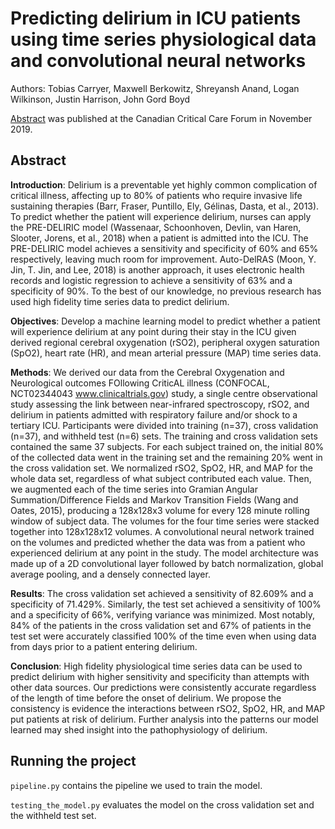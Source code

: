 # Predicting delirium in ICU patients using time series physiological data and convolutional neural networks
Authors: Tobias Carryer, Maxwell Berkowitz, Shreyansh Anand, Logan Wilkinson, Justin Harrison, John Gord Boyd

[Abstract](https://cccf.multilearning.com/cccf/2019/eposters/285175/tobias.carryer.predicting.delirium.in.icu.patients.using.time.series.html?f=listing%3D0%2Abrowseby%3D8%2Asortby%3D1%2Asearch%3Ddelirium%2Bneural+networks) was published at the Canadian Critical Care Forum in November 2019.

## Abstract

**Introduction**: Delirium is a preventable yet highly common complication of critical illness, affecting up to 80% of patients who require invasive life sustaining therapies (Barr, Fraser, Puntillo, Ely, Gélinas, Dasta, et al., 2013). To predict whether the patient will experience delirium, nurses can apply the PRE-DELIRIC model (Wassenaar, Schoonhoven, Devlin, van Haren, Slooter, Jorens, et al., 2018) when a patient is admitted into the ICU. The PRE-DELIRIC model achieves a sensitivity and specificity of 60% and 65% respectively, leaving much room for improvement. Auto-DelRAS (Moon, Y. Jin, T. Jin, and Lee, 2018) is another approach, it uses electronic health records and logistic regression to achieve a sensitivity of 63% and a specificity of 90%. To the best of our knowledge, no previous research has used high fidelity time series data to predict delirium.
 
**Objectives**: Develop a machine learning model to predict whether a patient will experience delirium at any point during their stay in the ICU given derived regional cerebral oxygenation (rSO2), peripheral oxygen saturation (SpO2), heart rate (HR), and mean arterial pressure (MAP) time series data.
 
**Methods**: We derived our data from the Cerebral Oxygenation and Neurological outcomes FOllowing CriticAL illness (CONFOCAL, NCT02344043 www.clinicaltrials.gov) study, a single centre observational study assessing the link between near-infrared spectroscopy, rSO2, and delirium in patients admitted with respiratory failure and/or shock to a tertiary ICU. Participants were divided into training (n=37), cross validation (n=37), and withheld test (n=6) sets. The training and cross validation sets contained the same 37 subjects. For each subject trained on, the initial 80% of the collected data went in the training set and the remaining 20% went in the cross validation set. We normalized rSO2, SpO2, HR, and MAP for the whole data set, regardless of what subject contributed each value. Then, we augmented each of the time series into Gramian Angular Summation/Difference Fields and Markov Transition Fields (Wang and Oates, 2015), producing a 128x128x3 volume for every 128 minute rolling window of subject data. The volumes for the four time series were stacked together into 128x128x12 volumes. A convolutional neural network trained on the volumes and predicted whether the data was from a patient who experienced delirium at any point in the study. The model architecture was made up of a 2D convolutional layer followed by batch normalization, global average pooling, and a densely connected layer.
 
**Results**: The cross validation set achieved a sensitivity of 82.609% and a specificity of 71.429%. Similarly, the test set achieved a sensitivity of 100% and a specificity of 66%, verifying variance was minimized. Most notably, 84% of the patients in the cross validation set and 67% of patients in the test set were accurately classified 100% of the time even when using data from days prior to a patient entering delirium.

**Conclusion**: High fidelity physiological time series data can be used to predict delirium with higher sensitivity and specificity than attempts with other data sources. Our predictions were consistently accurate regardless of the length of time before the onset of delirium. We propose the consistency is evidence the interactions between rSO2, SpO2, HR, and MAP put patients at risk of delirium. Further analysis into the patterns our model learned may shed insight into the pathophysiology of delirium.

## Running the project

`pipeline.py` contains the pipeline we used to train the model.

`testing_the_model.py` evaluates the model on the cross validation set and the withheld test set.
